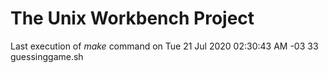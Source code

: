 # The Unix Workbench Project
Last execution of *make* command on Tue 21 Jul 2020 02:30:43 AM -03
33 guessinggame.sh
